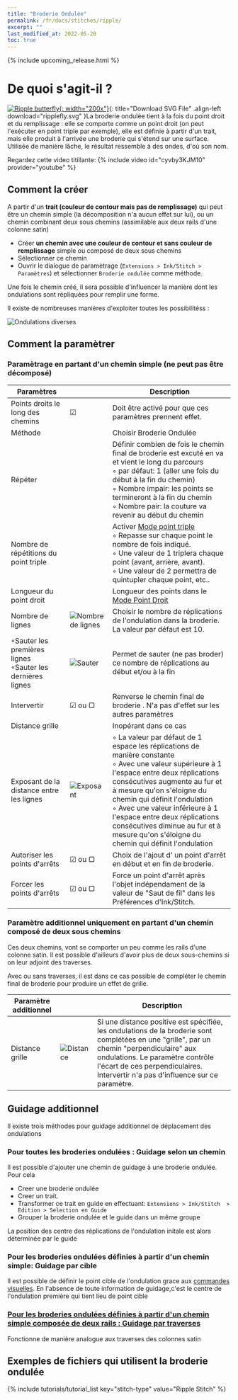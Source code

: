 ```yaml
---
title: "Broderie Ondulée"
permalink: /fr/docs/stitches/ripple/
excerpt: ""
last_modified_at: 2022-05-20
toc: true
---
```

{% include upcoming_release.html %}
# De quoi s'agit-il ?

[![Ripple butterfly](/assets/images/docs/ripplefly.jpg){: width="200x"}](/assets/images/docs/ripplefly.svg){: title="Download SVG File" .align-left download="ripplefly.svg" }La broderie ondulée tient à la fois du point droit et du remplissage : elle se comporte comme un point droit (on peut l'exécuter  en point triple par exemple), elle est définie à partir d'un trait, mais elle produit à l'arrivée une broderie qui s'étend sur une surface. Utilisée de manière lâche, le résultat ressemble à des ondes, d'où son nom. 


Regardez cette video titillante: {% include video id="cyvby3KJM10" provider="youtube" %}

##  Comment la créer
A partir d'un  **trait (couleur de contour mais pas de remplissage)** qui peut être un  chemin  simple (la décomposition n'a aucun effet sur lui), ou un  chemin  combinant deux sous chemins (assimilable  aux  deux rails d'une colonne satin) 

* Créer **un chemin avec une couleur de contour et sans couleur de remplissage** simple ou composé de deux sous chemins 
* Sélectionner ce chemin
* Ouvrir le dialogue de paramètrage (`Extensions > Ink/Stitch > Paramètres`) et sélectionner `Broderie ondulée` comme méthode.

Une  fois le chemin créé, il sera possible d'influencer la manière dont les ondulations sont répliquées pour remplir une forme.




Il existe de nombreuses manières d'exploiter toutes les possibilitéss :

![Ondulations diverses](/assets/images/docs/fr/rippleways_fr.svg)

## Comment la paramètrer


### Paramètrage en partant d'un chemin simple (ne peut pas être décomposé)

Paramètres||Description
---|---|---
Points droits le long des chemins   |  ☑  |Doit être activé pour que ces paramètres prennent effet.
Méthode      || Choisir Broderie Ondulée
Répéter                      || Définir combien de fois le chemin final de broderie est excuté en va et vient le long du parcours <br />◦ par défaut: 1 (aller une fois du début à la fin du chemin)<br />◦ Nombre impair: les points se termineront à la fin du chemin<br />◦ Nombre pair: la couture va revenir au début du chemin
Nombre de répétitions du point triple || Activer [Mode point triple](/fr/docs/stitches/bean-stitch/)<br />◦ Repasse sur chaque point le nombre de fois indiqué.<br />◦ Une valeur de 1 triplera chaque point (avant, arrière, avant).<br />◦ Une valeur de 2 permettra de quintupler chaque point, etc..<br />
Longueur du point droit||Longueur des points dans le [Mode Point Droit](/fr/docs/stitches/running-stitch/)
Nombre de lignes|<img src="/assets/images/docs/ripple_only_lines.svg" alt="Nombre de lignes"/>|Choisir le nombre de réplications de l'ondulation dans la broderie. La valeur par défaut est 10.
◦Sauter les premières lignes <br /> ◦Sauter les dernières lignes  |<img src="/assets/images/docs/ripple_only_skip.svg" alt="Sauter"/>| Permet de sauter (ne pas broder)  ce nombre de réplications au début et/ou à la fin
Intervertir |☑  ou ▢|  Renverse le  chemin final de broderie . N'a pas d'effet sur les autres paramètres
Distance grille || Inopérant dans ce cas
Exposant de la distance entre les lignes|<img src="/assets/images/docs/ripple_only_exponent.svg" alt="Exposant"/>| ◦ La valeur par défaut de 1 espace les réplications de manière constante<br />◦ Avec une valeur supérieure à  1 l'espace  entre deux réplications consécutives augmente au fur et à mesure qu'on s'éloigne du chemin qui définit l'ondulation  <br />◦ Avec une valeur inférieure à  1 l'espace  entre deux réplications consécutives diminue au fur et à mesure qu'on s'éloigne du chemin qui définit l'ondulation
Autoriser les points d'arrêts | ☑  ou ▢|Choix de l'ajout d' un point d'arrêt en début et en fin de broderie.
Forcer les points d'arrêts | ☑ ou ▢| Force un point d'arrêt après l'objet indépendament de la valeur de "Saut de fil" dans les Préférences d'Ink/Stitch.


### Paramètre additionnel uniquement en partant d'un chemin composé de deux sous chemins
Ces deux chemins, vont  se comporter un peu comme les rails d'une colonne satin. Il est possible d'ailleurs d'avoir plus de deux sous-chemins si on leur adjoint des traverses.

Avec ou sans traverses, il est dans ce cas possible de compléter le chemin final de  broderie pour produire un effet de grille.

Paramètre additionnel||Description
---|---|---
Distance grille |<img src="/assets/images/docs/ripple_only_grid.svg" alt="Distance"/>| Si une distance positive est spécifiée, les ondulations de la broderie sont complétées  en une "grille", par un chemin "perpendiculaire" aux ondulations. Le paramètre contrôle l'écart de ces perpendiculaires. Intervertir  n'a pas  d'influence sur ce paramètre.

## Guidage additionnel
Il existe trois  méthodes pour guidage additionnel de déplacement des ondulations

### Pour toutes les broderies ondulées : Guidage selon un chemin
Il  est possible d'ajouter une chemin de guidage à une broderie ondulée.
Pour cela
- Creer une broderie ondulée
- Creer un trait. 
- Transformer ce trait en guide en effectuant: `Extensions > Ink/Stitch  > Edition > Selection en Guide`
- Grouper la broderie ondulée et le guide dans un même groupe

La position des centre des réplications de l'ondulation initale est alors déterminée par le guide


### Pour les  broderies ondulées définies à partir d'un chemin simple: Guidage par cible
Il est possible de définir le point cible de l'ondulation grace aux [commandes visuelles](/fr/docs/commands/). En l'absence de  toute information de guidage,c'est le centre de l'ondulation première qui  tient lieu de point cible

### [Pour les  broderies ondulées définies à partir d'un chemin simple composée de deux rails : Guidage par traverses](#traverses)
Fonctionne de manière analogue aux traverses des colonnes satin


##  Exemples de fichiers qui utilisent la broderie ondulée 
{% include tutorials/tutorial_list key="stitch-type" value="Ripple Stitch" %}
